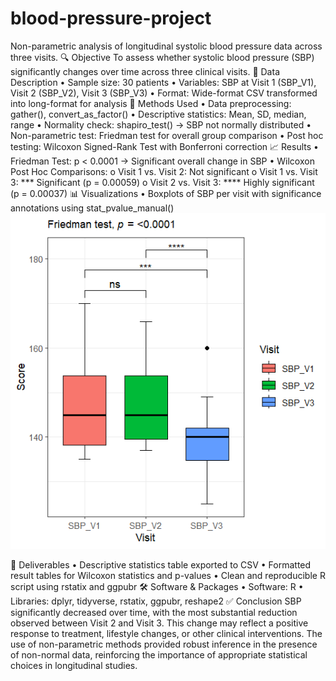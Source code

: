 # blood-pressure-project
Non-parametric analysis of longitudinal systolic blood pressure data across three visits.
🔍 Objective
To assess whether systolic blood pressure (SBP) significantly changes over time across three clinical visits.
📄 Data Description
•	Sample size: 30 patients
•	Variables: SBP at Visit 1 (SBP_V1), Visit 2 (SBP_V2), Visit 3 (SBP_V3)
•	Format: Wide-format CSV transformed into long-format for analysis
🧪 Methods Used
•	Data preprocessing: gather(), convert_as_factor()
•	Descriptive statistics: Mean, SD, median, range
•	Normality check: shapiro_test() → SBP not normally distributed
•	Non-parametric test: Friedman test for overall group comparison
•	Post hoc testing: Wilcoxon Signed-Rank Test with Bonferroni correction
📈 Results
•	Friedman Test: p < 0.0001 → Significant overall change in SBP
•	Wilcoxon Post Hoc Comparisons:
o	Visit 1 vs. Visit 2: Not significant
o	Visit 1 vs. Visit 3: *** Significant (p = 0.00059)
o	Visit 2 vs. Visit 3: **** Highly significant (p = 0.00037)
📊 Visualizations
•	Boxplots of SBP per visit with significance annotations using stat_pvalue_manual()
![Boxplot with p-values](friedman_sbp_annotated.png)

📁 Deliverables
•	Descriptive statistics table exported to CSV
•	Formatted result tables for Wilcoxon statistics and p-values
•	Clean and reproducible R script using rstatix and ggpubr
🛠️ Software & Packages
•	Software: R
•	Libraries: dplyr, tidyverse, rstatix, ggpubr, reshape2
✅ Conclusion
SBP significantly decreased over time, with the most substantial reduction observed between Visit 2 and Visit 3. This change may reflect a positive response to treatment, lifestyle changes, or other clinical interventions. The use of non-parametric methods provided robust inference in the presence of non-normal data, reinforcing the importance of appropriate statistical choices in longitudinal studies.


